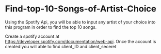 # Find-top-10-Songs-of-Artist-Choice
Using the Spotify Api, you will be able to input any artist of your choice into this program in order to find the top 10 songs. 


Create a spotify account at https://developer.spotify.com/documentation/web-api.
Once the account is created you will able to find client_ID and client_seceret
